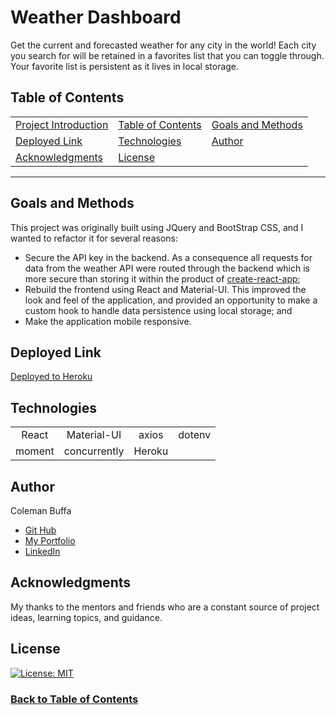 # Weather Dashboard

Get the current and forecasted weather for any city in the world! Each city you search for will be retained in a favorites list that you can toggle through. Your favorite list is persistent as it lives in local storage.

## Table of Contents

| |||
|:-|:-|:-|
| [Project Introduction](#weather-dashboard) | [Table of Contents](#table-of-contents) | [Goals and Methods](#goals-and-methods) 
| [Deployed Link](#deployed-link) | [Technologies](#technologies) | [Author](#author) 
| [Acknowledgments](#acknowledgments) | [License](#license) |
---

## Goals and Methods

This project was originally built using JQuery and BootStrap CSS, and I wanted to refactor it for several reasons:

* Secure the API key in the backend. As a consequence all requests for data from the weather API were routed through the backend which is more secure than storing it within the product of [create-react-app](https://create-react-app.dev/docs/adding-custom-environment-variables/);
* Rebuild the frontend using React and Material-UI. This improved the look and feel of the application, and provided an opportunity to make a custom hook to handle data persistence using local storage; and
* Make the application mobile responsive.

## Deployed Link

[Deployed to Heroku](https://colemanbuffa-weatherdashboard.herokuapp.com/)

## Technologies 

| ||||
|:-:|:-:|:-:|:-:|
| React | Material-UI | axios | dotenv
| moment | concurrently | Heroku

## Author

Coleman Buffa

* [Git Hub](https://github.com/coleman-buffa/weather-dashboard)
* [My Portfolio](https://colemanbuffa-portfolio.herokuapp.com/)
* [LinkedIn](https://www.linkedin.com/in/coleman-buffa/)

## Acknowledgments

My thanks to the mentors and friends who are a constant source of project ideas, learning topics, and guidance.

## License

[![License: MIT](https://img.shields.io/badge/License-MIT-yellow.svg)](https://opensource.org/licenses/MIT)

### [Back to Table of Contents](#table-of-contents)